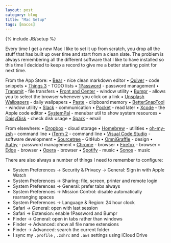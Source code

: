 ```yaml
---
layout: post
category: blog
title: "Mac Setup"
tags: [macos]
---
```


{% include JB/setup %}

Every time I get a new Mac I like to set it up from scratch, you drop all the stuff that has built up over time and start from a clean slate. The problem is always remembering all the different software that I like to have installed so this time I decided to keep a record to give me a better starting point for next time.

From the App Store:
• [Bear](https://apps.apple.com/nz/app/bear/id1091189122?mt=12) - nice clean markdown editor
• [Quiver](https://apps.apple.com/nz/app/quiver-take-better-notes/id866773894?mt=12) - code snippets
• [Things 3](https://apps.apple.com/nz/app/things-3/id904280696?mt=12) - TODO lists
• [1Password](https://apps.apple.com/nz/app/1password-7-password-manager/id1333542190?mt=12) - password management
• [Transmit](https://apps.apple.com/nz/app/transmit-5/id1436522307?mt=12) - file transfers
• [Front and Center](https://apps.apple.com/nz/app/front-and-center/id1493996622?mt=12) - window utility
• [Bumpr](https://apps.apple.com/nz/app/bumpr/id1166066070?mt=12) - allows you to select the browser whenever you click on a link
• [Unsplash Wallpapers](https://apps.apple.com/nz/app/unsplash-wallpapers/id1284863847?mt=12) - daily wallpapers
• [Paste](https://apps.apple.com/nz/app/paste-clipboard-manager/id967805235?mt=12) - clipboard memory
• [BetterSnapTool](https://apps.apple.com/nz/app/bettersnaptool/id417375580?mt=12) - window utility
• [Slack](https://apps.apple.com/nz/app/slack/id803453959?mt=12) - communication
• [Pocket](https://apps.apple.com/nz/app/pocket/id568494494?mt=12) - read later
• [Xcode](https://apps.apple.com/nz/app/xcode/id497799835?mt=12) - the Apple code editor
• [SystemPal](https://apps.apple.com/nz/app/systempal/id453164367?mt=12) - menubar util to show system resources
• [DaisyDisk](https://apps.apple.com/nz/app/daisydisk/id411643860?mt=12) - check disk usage
• [Spark](https://apps.apple.com/nz/app/spark-email-app-by-readdle/id1176895641?mt=12) - email

From elsewhere:
• [Dropbox](https://dropbox.com) - cloud storage
• [Homebrew](https://brew.sh) - utilities
• [oh-my-zsh](https://github.com/ohmyzsh/ohmyzsh) - command line
• [iTerm 2](https://iterm2.com/downloads.html) - command line
• [Visual Code Studio](https://code.visualstudio.com) - software development
• [Sourcetree](https://www.sourcetreeapp.com) - GitHub
• [OmniGraffle](https://www.omnigroup.com/omnigraffle) - design
• [Authy](https://authy.com/download/) - password management
• [Chrome](https://www.google.com/chrome/) - browser
• [Firefox](https://www.mozilla.org/en-US/firefox/new/) - browser
• [Edge](https://www.microsoft.com/en-us/edge/business/download) - browser
• [Opera](https://www.opera.com/download) - browser
• [Spotify](https://www.spotify.com/nz/download/mac/) - music
• [Sonos](https://support.sonos.com/s/downloads?language=en_US) - music

There are also always a number of things I need to remember to configure:

- System Preferences -> Security & Privacy -> General: Sign in with Apple Watch
- System Preferences -> Sharing: file, screen, printer and remote login
- System Preferences -> General: prefer tabs always
- System Preferences -> Mission Control: disable automatically rearranging spaces
- System Preferences -> Language & Region: 24 hour clock
- Safari -> General: open with last session
- Safari -> Extension: enable 1Password and Bumpr
- Finder -> General: open in tabs rather than windows
- Finder -> Advanced: show all file name extensions
- Finder -> Advanced: search the current folder
- I sync my `.profile` , `.zshrc` and `.aws` settings using iCloud Drive
